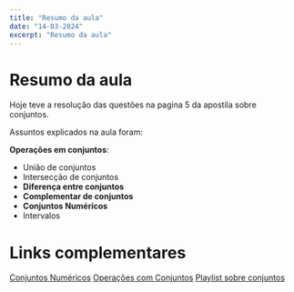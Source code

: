 ```yaml
---
title: "Resumo da aula"
date: "14-03-2024"
excerpt: "Resumo da aula"
---
```


# Resumo da aula

Hoje teve a resolução das questões na pagina 5 da apostila sobre conjuntos.

Assuntos explicados na aula foram: 

**Operações em conjuntos**:
- União de conjuntos
- Intersecção de conjuntos
- **Diferença entre conjuntos**
- **Complementar de conjuntos**
- **Conjuntos Numéricos**
- Intervalos 

# Links complementares

[Conjuntos Numéricos](https://www.todamateria.com.br/conjuntos-numericos/)
[Operações com Conjuntos](https://www.todamateria.com.br/operacoes-com-conjuntos/)
[Playlist sobre conjuntos](https://youtu.be/0aUEDxYjZg8?list=PLTPg64KdGgYgTXWPsURDnPBd7GUwPVBLx)

